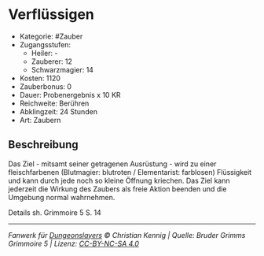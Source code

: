 # Verflüssigen

- Kategorie: #Zauber
- Zugangsstufen:
  - Heiler: -
  - Zauberer: 12
  - Schwarzmagier: 14
- Kosten: 1120
- Zauberbonus: 0
- Dauer: Probenergebnis x 10 KR
- Reichweite: Berühren
- Abklingzeit: 24 Stunden
- Art: Zaubern

## Beschreibung

Das Ziel - mitsamt seiner getragenen Ausrüstung - wird zu einer fleischfarbenen (Blutmagier: blutroten / Elementarist: farblosen) Flüssigkeit und kann durch jede noch so kleine Öffnung kriechen. Das Ziel kann jederzeit die Wirkung des Zaubers als freie Aktion beenden und die Umgebung normal wahrnehmen.



Details sh. Grimmoire 5 S. 14

---

_Fanwerk für [Dungeonslayers](https://www.dungeonslayers.net/) © Christian Kennig | Quelle: Bruder Grimms Grimmoire 5 | Lizenz: [CC-BY-NC-SA 4.0](https://creativecommons.org/licenses/by-nc-sa/4.0/deed.de)_
